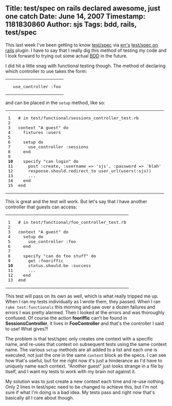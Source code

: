 Title: test/spec on rails declared awesome, just one catch
Date: June 14, 2007
Timestamp: 1181830860
Author: sjs
Tags: bdd, rails, test/spec
----

This last week I've been getting to know <a href="http://chneukirchen.org/blog/archive/2007/01/announcing-test-spec-0-3-a-bdd-interface-for-test-unit.html">test/spec</a> via <a href="http://errtheblog.com/">err's</a> <a href="http://require.errtheblog.com/plugins/wiki/TestSpecRails">test/spec on rails</a> plugin. I have to say that I really dig this method of testing my code and I look forward to trying out some actual <a href="http://behaviour-driven.org/">BDD</a> in the future.

I did hit a little snag with functional testing though. The method of declaring which controller to use takes the form:


<table class="CodeRay"><tr>
  <td class="line_numbers" title="click to toggle" onclick="with (this.firstChild.style) { display = (display == '') ? 'none' : '' }"><pre><tt>
</tt></pre></td>
  <td class="code"><pre ondblclick="with (this.style) { overflow = (overflow == 'auto' || overflow == '') ? 'visible' : 'auto' }">use_controller <span class="sy">:foo</span></pre></td>
</tr></table>


and can be placed in the <code>setup</code> method, like so:


<table class="CodeRay"><tr>
  <td class="line_numbers" title="click to toggle" onclick="with (this.firstChild.style) { display = (display == '') ? 'none' : '' }"><pre>1<tt>
</tt>2<tt>
</tt>3<tt>
</tt>4<tt>
</tt>5<tt>
</tt>6<tt>
</tt>7<tt>
</tt>8<tt>
</tt>9<tt>
</tt><strong>10</strong><tt>
</tt>11<tt>
</tt>12<tt>
</tt>13<tt>
</tt>14<tt>
</tt>15<tt>
</tt></pre></td>
  <td class="code"><pre ondblclick="with (this.style) { overflow = (overflow == 'auto' || overflow == '') ? 'visible' : 'auto' }"><span class="c"># in test/functional/sessions_controller_test.rb</span><tt>
</tt><tt>
</tt>context <span class="s"><span class="dl">"</span><span class="k">A guest</span><span class="dl">"</span></span> <span class="r">do</span><tt>
</tt>  fixtures <span class="sy">:users</span><tt>
</tt><tt>
</tt>  setup <span class="r">do</span><tt>
</tt>    use_controller <span class="sy">:sessions</span><tt>
</tt>  <span class="r">end</span><tt>
</tt><tt>
</tt>  specify <span class="s"><span class="dl">"</span><span class="k">can login</span><span class="dl">"</span></span> <span class="r">do</span><tt>
</tt>    post <span class="sy">:create</span>, <span class="sy">:username</span> =&gt; <span class="s"><span class="dl">'</span><span class="k">sjs</span><span class="dl">'</span></span>, <span class="sy">:password</span> =&gt; <span class="s"><span class="dl">'</span><span class="k">blah</span><span class="dl">'</span></span><tt>
</tt>    response.should.redirect_to user_url(users(<span class="sy">:sjs</span>))<tt>
</tt>    ...<tt>
</tt>  <span class="r">end</span><tt>
</tt><span class="r">end</span></pre></td>
</tr></table>


This is great and the test will work. But let's say that I have another controller that guests can access:


<table class="CodeRay"><tr>
  <td class="line_numbers" title="click to toggle" onclick="with (this.firstChild.style) { display = (display == '') ? 'none' : '' }"><pre>1<tt>
</tt>2<tt>
</tt>3<tt>
</tt>4<tt>
</tt>5<tt>
</tt>6<tt>
</tt>7<tt>
</tt>8<tt>
</tt>9<tt>
</tt><strong>10</strong><tt>
</tt>11<tt>
</tt>12<tt>
</tt>13<tt>
</tt></pre></td>
  <td class="code"><pre ondblclick="with (this.style) { overflow = (overflow == 'auto' || overflow == '') ? 'visible' : 'auto' }"><span class="c"># in test/functional/foo_controller_test.rb</span><tt>
</tt><tt>
</tt>context <span class="s"><span class="dl">"</span><span class="k">A guest</span><span class="dl">"</span></span> <span class="r">do</span><tt>
</tt>  setup <span class="r">do</span><tt>
</tt>    use_controller <span class="sy">:foo</span><tt>
</tt>  <span class="r">end</span><tt>
</tt><tt>
</tt>  specify <span class="s"><span class="dl">"</span><span class="k">can do foo stuff</span><span class="dl">"</span></span> <span class="r">do</span><tt>
</tt>    get <span class="sy">:fooriffic</span><tt>
</tt>    status.should.be <span class="sy">:success</span><tt>
</tt>    ...<tt>
</tt>  <span class="r">end</span><tt>
</tt><span class="r">end</span></pre></td>
</tr></table>


This test will pass on its own as well, which is what really tripped me up. When I ran my tests individually as I wrote them, they passed. When I ran <code>rake test:functionals</code> this morning and saw over a dozen failures and errors I was pretty alarmed. Then I looked at the errors and was thoroughly confused. Of course the action <strong>fooriffic</strong> can't be found in <strong>SessionsController</strong>, it lives in <strong>FooController</strong> and that's the controller I said to use! What gives?!

The problem is that test/spec only creates one context with a specific name, and re-uses that context on subsequent tests using the same context name. The various <code>setup</code> methods are all added to a list and each one is executed, not just the one in the same <code>context</code> block as the specs. I can see how that's useful, but for me right now it's just a hinderance as I'd have to uniquely name each context. "Another guest" just looks strange in a file by itself, and I want my tests to work with my brain not against it.

My solution was to just create a new context each time and re-use nothing. Only 2 lines in test/spec need to be changed to achieve this, but I'm not sure if what I'm doing is a bad idea. My tests pass and right now that's basically all I care about though.
